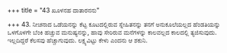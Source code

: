 +++
title = "43 ಖೂಳನಹ ದಾತಾರನನು"

+++
43. ನೀಚನಾದ ಒಡೆಯನನ್ನು ಕೆಟ್ಟ ಕೂಟದಲ್ಲಿರುವ ಸ್ನೇಹಿತನನ್ನು ತನಗೆ ಅನುಕೂಲೆಯಲ್ಲದ ಹೆಂಡತಿಯನ್ನು ಒಳಗೊಳಗೇ ಬೆಂಕಿ ಹಚ್ಚುವ ಮನುಷ್ಯನನ್ನು, ಹಾವು ಸೇರಿರುವ ಮನೆಗಳನ್ನು ಕಾಲವಲ್ಲದ ಕಾಲದಲ್ಲಿ ತ್ಯಜಿಸುವುದು. ಇಲ್ಲದಿದ್ದರೆ ಕೆಲಸವು ಹೆಚ್ಚಾಗುವುದು. ಲಕ್ಷ್ಯವಿಟ್ಟು ಕೇಳು ಎಂದನು ಆ ಶಕುನಿ.